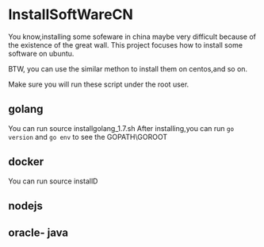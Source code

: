# InstallSoftWareCN

You know,installing some sofeware in china maybe very difficult because of the existence of the great wall.
This project focuses how to install some software on ubuntu.


BTW, you can use the similar methon to install them on centos,and so on.

Make sure you will run these script under the root user.


## golang
You can run source installgolang_1.7.sh
After installing,you can run `go version` and `go env` to see the GOPATH\GOROOT 
## docker
You can run source installD


## nodejs

## oracle- java
